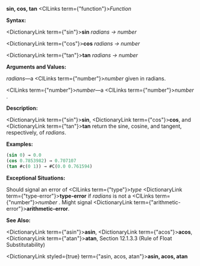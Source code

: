 **sin, cos, tan** <ClLinks  term={"function"}><i>Function</i></ClLinks> 



**Syntax:** 



<DictionaryLink  term={"sin"}><b>sin</b></DictionaryLink> *radians → number* 



<DictionaryLink  term={"cos"}><b>cos</b></DictionaryLink> *radians → number* 



<DictionaryLink  term={"tan"}><b>tan</b></DictionaryLink> *radians → number* 



**Arguments and Values:** 



*radians*—a <ClLinks  term={"number"}><i>number</i></ClLinks> given in radians. 



<ClLinks  term={"number"}><i>number</i></ClLinks>—a <ClLinks  term={"number"}><i>number</i></ClLinks> . 



**Description:** 



<DictionaryLink  term={"sin"}><b>sin</b></DictionaryLink>, <DictionaryLink  term={"cos"}><b>cos</b></DictionaryLink>, and <DictionaryLink  term={"tan"}><b>tan</b></DictionaryLink> return the sine, cosine, and tangent, respectively, of *radians*. 



**Examples:**
```lisp
(sin 0) → 0.0 
(cos 0.7853982) → 0.707107 
(tan #c(0 1)) → #C(0.0 0.761594) 
```
**Exceptional Situations:** 



Should signal an error of <ClLinks  term={"type"}><i>type</i></ClLinks> <DictionaryLink  term={"type-error"}><b>type-error</b></DictionaryLink> if *radians* is not a <ClLinks  term={"number"}><i>number</i></ClLinks> . Might signal <DictionaryLink  term={"arithmetic-error"}><b>arithmetic-error</b></DictionaryLink>. 



**See Also:** 



<DictionaryLink  term={"asin"}><b>asin</b></DictionaryLink>, <DictionaryLink  term={"acos"}><b>acos</b></DictionaryLink>, <DictionaryLink  term={"atan"}><b>atan</b></DictionaryLink>, Section 12.1.3.3 (Rule of Float Substitutability) 







 



 



<DictionaryLink styled={true} term={"asin, acos, atan"}><b>asin, acos, atan</b></DictionaryLink> 



